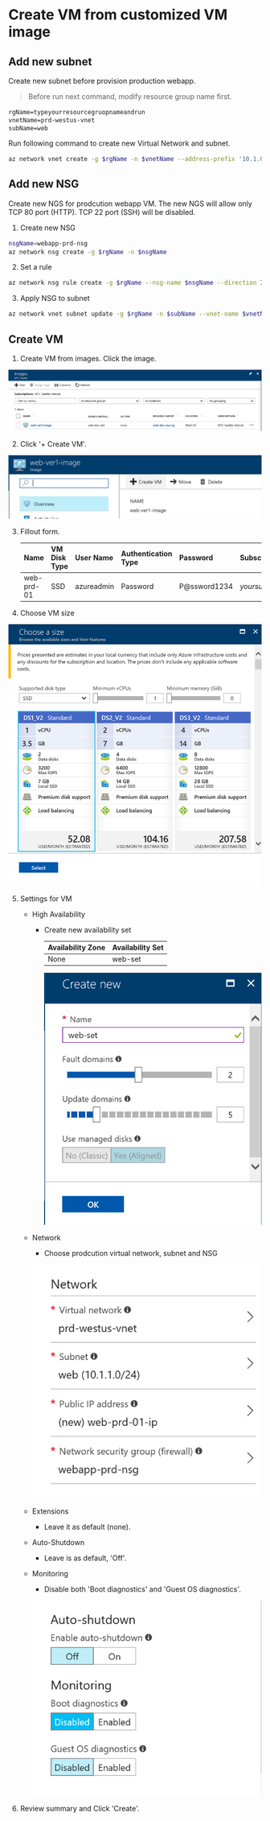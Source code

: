 # Create VM from customized VM image

## Add new subnet
Create new subnet before provision production webapp.

> Before run next command, modify resource group name first.

    rgName=typeyourresourcegruopnameandrun
    vnetName=prd-westus-vnet
    subName=web

Run following command to create new Virtual Network and subnet. 
```bash
az network vnet create -g $rgName -n $vnetName --address-prefix '10.1.0.0/16' --subnet-name $subName --subnet-prefix '10.1.1.0/24' 
```

## Add new NSG
Create new NGS for prodcution webapp VM. The new NGS will allow only TCP 80 port (HTTP). TCP 22 port (SSH) will be disabled.

1. Create new NSG
```bash
nsgName=webapp-prd-nsg
az network nsg create -g $rgName -n $nsgName
```

2. Set a rule
```bash
az network nsg rule create -g $rgName --nsg-name $nsgName --direction Inbound -n HTTP --priority 110 --source-address-prefixes '*' --source-port-ranges '*' --destination-address-prefixes '*' --destination-port-ranges 80 --access allow --protocol Tcp
```

3. Apply NSG to subnet
```bash
az network vnet subnet update -g $rgName -n $subName --vnet-name $vnetName --network-security-group $nsgName
```

## Create VM 

1. Create VM from images. Click the image.

![alt text](./images/3.4.1.png)

2. Click '+ Create VM'.

![alt text](./images/3.4.3.png)

3. Fillout form.

    |Name|VM Disk Type|User Name|Authentication Type|Password|Subscription|Resource Group|Location|
    |---|---|---|---|---|---|---|---|
    |web-prd-01|SSD|azureadmin|Password|P@ssword1234|*yoursubscription*|*yourresourcegroup*|West US|

4. Choose VM size

![alt text](./images/3.4.5.png)


5. Settings for VM
    * High Availability
        - Create new availability set

            |Availability Zone|Availability Set|
            |---|---|
            |None|web-set|

            ![alt text](./images/3.4.6.png)

    * Network
        - Choose prodcution virtual network, subnet and NSG 

        ![alt text](./images/3.4.7.png)

    * Extensions
        - Leave it as default (none).

    * Auto-Shutdown
        - Leave is as default, 'Off'.
    * Monitoring
        - Disable both 'Boot diagnostics' and 'Guest OS diagnostics'.
        
        ![alt text](./images/3.4.8.png)

8. Review summary and Click 'Create'.

